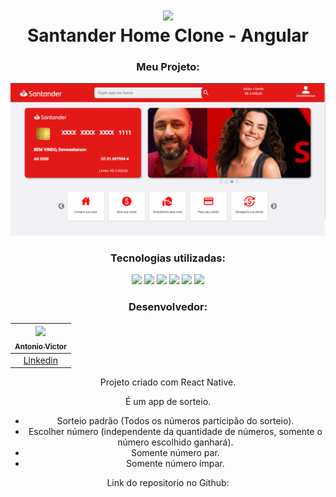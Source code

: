 <div align="center">

<h1 align="center">
 <img src="https://user-images.githubusercontent.com/45159366/101415619-1b103500-389d-11eb-83f8-74f87abf5eaf.png">
  <br />
  Santander Home Clone - Angular
</h1>
 
 ### Meu Projeto:

<div align="center">
  	<a href="#">
      <img src=".github/assets/read.PNG" width="1200" alt="preview" />
  	</a>
</div>

### Tecnologias utilizadas: 

<div>
<img src="https://img.shields.io/badge/HTML5-E34F26?style=for-the-badge&logo=html5&logoColor=white">
<img src="https://img.shields.io/badge/CSS3-1572B6?style=for-the-badge&logo=css3&logoColor=white">
<img src="https://img.shields.io/badge/JavaScript-323330?style=for-the-badge&logo=javascript&logoColor=F7DF1E">
<img src="https://img.shields.io/badge/Node.js-43853D?style=for-the-badge&logo=node.js&logoColor=white">
<img src="https://img.shields.io/badge/bootstrap-20232A?style=for-the-badge&logo=bootstrap&logoColor=61DAFB">
<img src="https://img.shields.io/badge/Angular-E34F26?style=for-the-badge&logo=angular&logoColor=white">
  </div>

 
### Desenvolvedor:

<div align="left">

| [<img src="https://avatars.githubusercontent.com/u/118532595?s=100&u=c9da9f4492a980cf59a1071bbbd345c8e7c123b8&v=4"><br><sub>Antonio Victor</sub>](https://github.com/antoniovictor2k) |
| :---------------------------------------------------------------------------------------------------------------------------------------: |
|                                             [Linkedin](www.linkedin.com/in/felipe-aguiar-exe)                                             |

</div>


Projeto criado com React Native.

É um app de sorteio.

- Sorteio padrão (Todos os números participão do sorteio).
- Escolher número (independente da quantidade de números, somente o número escolhido ganhará).
- Somente número par.
- Somente número ímpar.

Link do repositorio no Github: 